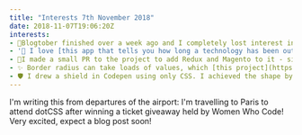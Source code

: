 ```yaml
---
title: "Interests 7th November 2018"
date: 2018-11-07T19:06:20Z
interests:
- 🎃Blogtober finished over a week ago and I completely lost interest in it over the last few days ... it was a tough challenge towards the end but I'm glad to have finished so many half-completed blog posts that were languishing on my hard drive! I'll be writing a summary post soon.
- '📱 I love [this app that tells you how long a technology has been out for](https://dev.to/jsrn/you-want-how-many-years-experience-4jl4?fbclid=IwAR1j6hGakXMQGjzuyvTLVVfO3GFYV27aL_zSxML6rlYHObti6UHGwm1WYDY): it helps avoids recruiters asking for ten years of React experience!'
- 💪I made a small PR to the project to add Redux and Magento to it - since this was in October it meant that I actually made a PR for Hacktoberfest! (Only need four more for my t-shirt … )
- ✨ Border radius can take loads of values, which [this project](https://9elements.github.io/fancy-border-radius/#12.50.12.50--) illustrates really well.
- 🛡 I drew a shield in Codepen using only CSS. I achieved the shape by using border-radius like in the project above.
---
```


I'm writing this from departures of the airport: I'm travelling to Paris to attend dotCSS after winning a ticket giveaway held by Women Who Code! Very excited, expect a blog post soon!
